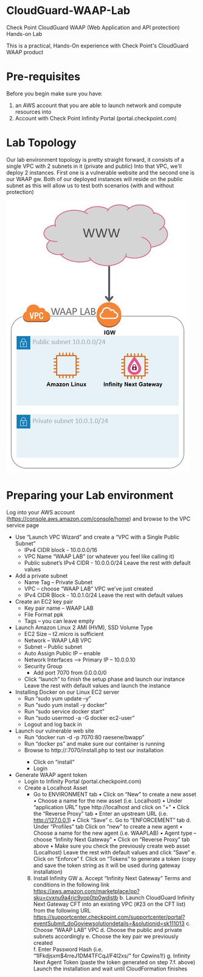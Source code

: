 # CloudGuard-WAAP-Lab
Check Point CloudGuard WAAP (Web Application and API protection) Hands-on Lab 

This is a practical, Hands-On experience with Check Point's CloudGuard WAAP product

# Pre-requisites 
Before you begin make sure you have:
  1. an AWS account that you are able to launch network and compute resources into 
  2. Account with Check Point Infinity Portal (portal.checkpoint.com)

# Lab Topology 
Our lab environment topology is pretty straight forward, it consists of a single VPC with 2 subnets in it (private and public)
Into that VPC, we'll deploy 2 instances. First one is a vulnerable website and the second one is our WAAP gw.
Both of our deployed instances will reside on the public subnet as this will allow us to test both scenarios (with and without protection)

![Topology](lab-topology.jpg)

# Preparing your Lab environment 
Log into your AWS account (https://console.aws.amazon.com/console/home) and browse to the VPC service page  
- Use “Launch VPC Wizard” and create a “VPC with a Single Public Subnet”
  - IPv4 CIDR block - 10.0.0.0/16 
  - VPC Name “WAAP LAB” (or whatever you feel like calling it)
  - Public subnet’s IPv4 CIDR -  10.0.0.0/24
  Leave the rest with default values
- Add a private subnet
  - Name Tag – Private Subnet
  - VPC – choose “WAAP LAB” VPC we’ve just created
  - IPv4 CIDR Block - 10.0.1.0/24
  Leave the rest with default values 
- Create an EC2 key pair
  - Key pair name – WAAP LAB
  - File Format ppk
  - Tags – you can leave empty
- Launch Amazon Linux 2 AMI (HVM), SSD Volume Type
  - EC2 Size – t2.micro is sufficient
  - Network – WAAP LAB VPC
  - Subnet – Public subnet
  - Auto Assign Public IP – enable
  - Network Interfaces --> Primary IP – 10.0.0.10
  - Security Group
    * Add port 7070 from 0.0.0.0/0
  - Click “launch” to finish the setup phase and launch our instance
  Leave the rest with default values and launch the instance
- Installing Docker on our Linux EC2 server 
  -	Run “sudo yum update –y”
  - Run “sudo yum install -y docker”
  - Run “sudo service docker start”
  - Run “sudo usermod -a -G docker ec2-user”
  - Logout and log back in
- Launch our vulnerable web site 
  - Run “docker run -d -p 7070:80 raesene/bwapp”
  - Run “docker ps” and make sure our container is running 
  -	Browse to http://<instance public IP>:7070/install.php to test our installation 
    - Click on “install”
    - Login 
- Generate WAAP agent token 
  - Login to Infinity Portal (portal.checkpoint.com) 
  - Create a Localhost Asset 
    - Go to ENVIRONMENT tab 
    •	Click on “New” to create a new asset 
    •	Choose a name for the new asset (i.e. Localhost)
    •	Under “application URL” type http://localhost and click on “+”
    •	Click the “Reverse Proxy” tab 
    •	Enter an upstream URL (i.e. http://127.0.0.1)
    •	Click “Save”
        c.	Go to “ENFORCEMENT” tab 
        d.	Under “Profiles” tab Click on “new” to create a new agent 
            •	Choose a name for the new agent (i.e. WAAPLAB)
            •	Agent type – choose “Infinity Next Gateway”
            •	Click on “Reverse Proxy” tab above 
            •	Make sure you check the previously create web asset (Localhost)
            Leave the rest with default values and click “Save”
        e.	Click on “Enforce”
        f.	Click on “Tokens” to generate a token (copy and save the token string as it will be used during gateway installation)
    8.	Install Infinity GW 
        a.	Accept “Infinity Next Gateway” Terms and conditions in the following link https://aws.amazon.com/marketplace/pp?sku=cvxnu9a4ric9yop0tp0wdistb
        b.	Launch CloudGuard Infinity Next Gateway CFT into an existing VPC (#23 on the CFT list) from the following URL                         https://supportcenter.checkpoint.com/supportcenter/portal?eventSubmit_doGoviewsolutiondetails=&solutionid=sk111013
        c.	Choose “WAAP LAB” VPC 
        d.	Choose the public and private subnets accordingly 
        e.	Choose the key pair we previously created  
        f.	Enter Password Hash (i.e. “$1$IFkdjsxm$4rreJ1DM4TFCqJ/F4I2xs/” for Cpwins1!)
        g.	Infinity Next Agent Token (paste the token generated on step 7.f. above)
        Launch the installation and wait until CloudFormation finishes 

